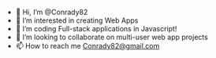 - 👋 Hi, I’m @Conrady82
- 👀 I’m interested in creating Web Apps
- 🌱 I’m coding Full-stack applications in Javascript!
- 💞️ I’m looking to collaborate on multi-user web app projects
- 📫 How to reach me Conrady82@gmail.com

<!---
Conrady82/Conrady82 is a ✨ special ✨ repository because its `README.md` (this file) appears on your GitHub profile.
You can click the Preview link to take a look at your changes.
--->

